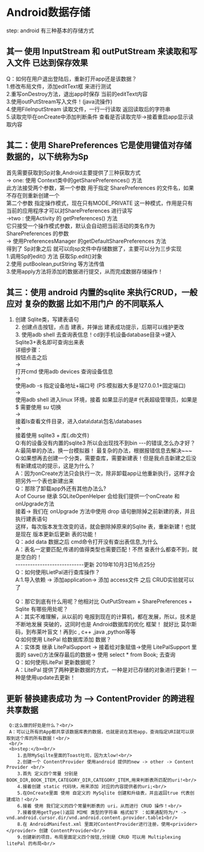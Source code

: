 # Android数据存储
 step: 
    android 有三种基本的存储方式 
## 其一 使用 InputStream 和 outPutStream 来读取和写入文件 已达到保存效果
Q：如何在用户退出登陆后，重新打开app还是该数据？ <br/>
    1.修改布局文件，添加editText框 来进行测试 <br/>
    2.重写onDestroy方法，退出app时保存 当前的editText内容 <br/>
    3.使用outPutStream写入文件！(java流操作) <br/>
    4.使用FileInputStream 读取文件，一行一行读取 返回读取后的字符串 <br/>
    5.读取完毕在onCreate中添加判断条件 查看是否读取完毕->接着重启app显示读取内容 <br/>
## 其二：使用 SharePreferences 它是使用键值对存储数据的，以下统称为Sp
首先需要获取到Sp对象,Android主要提供了三种获取方式 <br/>
       -> one: 使用 Context类中的getSharePreferences() 方法 <br/>
       此方法接受两个参数，第一个参数 用于指定 SharePreferences 的文件名，如果不存在则重新创建一个 <br/>
       第二个参数 指定操作模式，现在只有MODE_PRIVATE 这一种模式，作用是只有当前的应用程序才可以对SharePreferences 进行读写 <br/>
       ->two : 使用Activity 的 getPreferences() 方法 <br/>
       它只接受一个操作模式参数，默认会自动把当前活动的类名作为SharePreferences 的参数 <br/>
       -> 使用PreferencesManager 的getDefaultSharePreferences 方法 <br/>
       得到了 Sp对象之后  就可以向sp文件中存储数据了，主要可以分为三步实现 <br/>
       1.调用Sp的edit() 方法 获取Sp.edit()对象 <br/>
       2.使用 putBoolean,putString 等方法传值 <br/>
       3.使用apply方法将添加的数据进行提交，从而完成数据存储操作！ <br/>
## 其三：使用 android 内置的sqlite 来执行CRUD，一般应对 复杂的数据 比如不用门户 的不同联系人 
1. 创建 Sqlite类，写建表语句 <br/>
        2. 创建点击按钮，点击 建表，并弹出 建表成功提示，后期可以维护更改 <br/>
        3. 使用adb shell 去查询表信息！cd到手机设备database目录->键入Sqlite3+表名即可查询出来表 <br/> 
            详细步骤： <br/>
            按钮点击之后 <br/>
            -> <br/>
            打开cmd 使用adb devices 查询设备信息 <br/>
            -> <br/>
            使用adb -s 指定设备地址+端口号 (PS:模拟器大多是127.0.0.1+固定端口) <br/>
            -> <br/>
            使用adb shell 进入linux 环境，接着 如果显示的是# 代表超级管理员，如果是$ 需要使用 su 切换 <br/>
            -> <br/>
            接着ls查看文件目录，进入data\data\包名\databases <br/>
            -> <br/>
            接着使用 sqlite3 + 库(.db文件) <br/>
            Q:有的设备没有内置的sqlite3 所以会出现找不到bin ---的错误,怎么办才好？ <br/>
            A:最简单的办法，换一台模拟器！ 最复杂的办法，根据报错信息去解决~~~            <br/> 
            Q:如果想再去创建一个分类，需要查库，需要新建表！但是我点击新建之后没有新建成功的提示，这是为什么？ <br/>
            A：因为onCreate方法只会执行一次，除非卸载app让他重新执行，这样才会把另外一个表也新建出来 <br/>
            Q：那除了卸载app外还有其他办法么? <br/>
            A:of Course 继承 SQLiteOpenHelper 会给我们提供一个onCreate 和 onUpgrade方法 <br/>
            接着-> 我们在 onUpgrade 方法中使用 drop 语句删除掉之前新建的表，并且执行建表语句 <br/>
            这样，每次版本发生改变的话，就会删除掉原来的Sqlite 表，重新新建！也就是现在 版本更新后更新 表的功能！ <br/>
            Q：add data 数据之后 cmd命令打开没有查出表信息,为什么 <br/>
            A：表名一定要匹配,传递的值得类型也需要匹配！不然 查表什么都查不到，就是空白的！ <br/>
       ----------------------------更新 2019年10月3日16点25分 <br/>
        Q：如何使用LietPal进行查库操作？ <br/>
        A:1.导入依赖 -> 添加application-> 添加 access文件 之后 CRUD实验就可以了 <br/>       
        Q：那它到底有什么用呢？他相对比 OutPutStream + SharePreferences + Sqlite 有哪些用处呢？ <br/>
        A：其实不难理解，从以前的 电报到现在的计算机，都在发展，所以，技术是不断地发展 突破的，这同时也是 Android数据库的优化 框架！ 就好比 莫尔斯码，到布莱叶盲文！再到c , c++ ,java ,python等等 <br/>
        Q:如何使用 LitePal 给数据库添加 数据？ <br/>
        A：实体类 继承 LitePalSupport -> 接着给对象赋值->使用 LitePalSupport 里面的 save()方法保存最后的数据-> 使用 select * from Book; 去查询 <br/>
        Q：如何使用LitePal 更新数据呢？ <br/>
        A：LitePal 提供了两种更新数据的方式，一种是对已存储的对象进行更新！一种是使用update去更新！ <br/>
       
      
 ## 更新 替换建表成功 为 --> ContentProvider 的跨进程共享数据 
     Q:这么做的好处是什么？<br/>
     A：可以让所有的App都共享该数据库表的数据，也就是说在其他app，查询指定URI就可以获取到这个库的所有数据！<br/>
     <br/>
     <b>step:</b><br/>
        1.去除MySqilte里面的Toast吐司，因为太low!<br/>
        2.创建一个 ContentProvider 使用android 提供的new -> other -> Content Provider <br/>
        3.首先 定义四个常量 分别是 BOOK_DIR,BOOK_ITEM,CATEGORY_DIR,CATEGORY_ITEM,用来判断表所匹配的uri!<br/>
        4.接着创建 static 代码块，用来添加 对应的内容提供者的uri;<br/>
        5.在OnCreate里面 使用 自定义的 MySqlite 创建和升级表，并且返回true 代表创建成功！<br/>
        6.接着 使用 我们定义的四个常量判断表的 uri，从而进行 CRUD 操作！<br/>
        7.接着使用getType()返回 MIME 类型的字符串 格式如下 ：如果通配符为/* -> vnd.android.cursor.dir/vnd.android.content.provider.table1<br/>
        8.在 AndroidManifest.xml 里面对ContentProvider进行注册，使用<privider></provider> 创建 ContentProvider<br/>
        9.创建新的项目，布局里面定义四个按钮,分别是 CRUD 可以用 Multiplexing litePal 的布局<br/>
       
